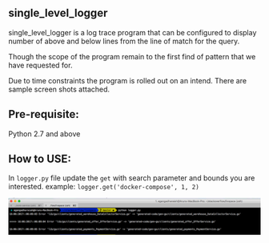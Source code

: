 single_level_logger
----------------------

single_level_logger is a log trace program that can be configured to display number of above and below lines from the line of match for the query.

Though the scope of the program remain to the first find of pattern that we have requested for.

Due to time constraints the program is rolled out on an intend. There are sample screen shots attached.

Pre-requisite:
----------------
Python 2.7 and above

How to USE:
------------

In `logger.py` file update the `get` with search parameter and bounds you are interested.
example: `logger.get('docker-compose', 1, 2)`

![This how it looks](https://github.com/arungpro/single_level_logger/blob/master/log.png)

